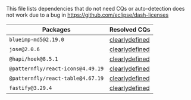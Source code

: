 This file lists dependencies that do not need CQs or auto-detection does not work due to a bug in https://github.com/eclipse/dash-licenses

| Packages | Resolved CQs |
| --- | --- |
| `blueimp-md5@2.19.0` | [clearlydefined](https://clearlydefined.io/definitions/npm/npmjs/-/blueimp-md5/2.19.0) |
| `jose@2.0.6` | [clearlydefined](https://clearlydefined.io/definitions/npm/npmjs/-/jose/2.0.6) |
| `@hapi/hoek@8.5.1` | [clearlydefined](https://clearlydefined.io/definitions/npm/npmjs/@hapi/hoek/8.5.1) |
| `@patternfly/react-icons@4.49.19` | [clearlydefined](https://clearlydefined.io/definitions/npm/npmjs/@patternfly/react-icons/4.49.19) |
| `@patternfly/react-table@4.67.19` | [clearlydefined](https://clearlydefined.io/definitions/npm/npmjs/@patternfly/react-table/4.67.19) |
| `fastify@3.29.4` | [clearlydefined](https://clearlydefined.io/definitions/npm/npmjs/-/fastify/3.29.4) |
